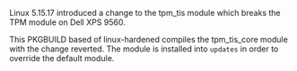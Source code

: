 Linux 5.15.17 introduced a change to the tpm_tis module which breaks the TPM
module on Dell XPS 9560.

This PKGBUILD based of linux-hardened compiles the tpm_tis_core module with the
change reverted. The module is installed into `updates` in order to override
the default module.
